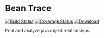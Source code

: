 Bean Trace
==========

[![Build Status](https://travis-ci.org/zeeke/bean-trace.svg?branch=master)](https://travis-ci.org/zeeke/bean-trace)
[![Coverage Status](https://coveralls.io/repos/zeeke/bean-trace/badge.svg?branch=master)](https://coveralls.io/r/zeeke/bean-trace?branch=master)
[ ![Download](https://api.bintray.com/packages/zeeke/java/bean-trace/images/download.svg) ](https://bintray.com/zeeke/java/bean-trace/_latestVersion)

Print and analyze java object relationships.

